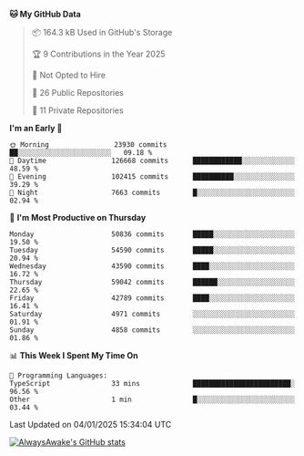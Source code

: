 <!--START_SECTION:waka-->
**🐱 My GitHub Data** 

> 📦 164.3 kB Used in GitHub's Storage 
 > 
> 🏆 9 Contributions in the Year 2025
 > 
> 🚫 Not Opted to Hire
 > 
> 📜 26 Public Repositories 
 > 
> 🔑 11 Private Repositories 
 > 
**I'm an Early 🐤** 

```text
🌞 Morning                23930 commits       ██░░░░░░░░░░░░░░░░░░░░░░░   09.18 % 
🌆 Daytime                126668 commits      ████████████░░░░░░░░░░░░░   48.59 % 
🌃 Evening                102415 commits      ██████████░░░░░░░░░░░░░░░   39.29 % 
🌙 Night                  7663 commits        █░░░░░░░░░░░░░░░░░░░░░░░░   02.94 % 
```
📅 **I'm Most Productive on Thursday** 

```text
Monday                   50836 commits       █████░░░░░░░░░░░░░░░░░░░░   19.50 % 
Tuesday                  54590 commits       █████░░░░░░░░░░░░░░░░░░░░   20.94 % 
Wednesday                43590 commits       ████░░░░░░░░░░░░░░░░░░░░░   16.72 % 
Thursday                 59042 commits       ██████░░░░░░░░░░░░░░░░░░░   22.65 % 
Friday                   42789 commits       ████░░░░░░░░░░░░░░░░░░░░░   16.41 % 
Saturday                 4971 commits        ░░░░░░░░░░░░░░░░░░░░░░░░░   01.91 % 
Sunday                   4858 commits        ░░░░░░░░░░░░░░░░░░░░░░░░░   01.86 % 
```


📊 **This Week I Spent My Time On** 

```text
💬 Programming Languages: 
TypeScript               33 mins             ████████████████████████░   96.56 % 
Other                    1 min               █░░░░░░░░░░░░░░░░░░░░░░░░   03.44 % 
```


 Last Updated on 04/01/2025 15:34:04 UTC
<!--END_SECTION:waka-->

[![AlwaysAwake's GitHub stats](https://github-readme-stats.vercel.app/api?username=AlwaysAwake&show_icons=true&theme=github_dark&count_private=true)](https://github.com/AlwaysAwake/AlwaysAwake)
